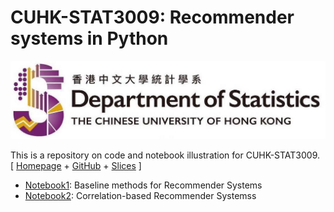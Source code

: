 # **CUHK**-**STAT3009**: Recommender systems in Python

![logo](./figs/logo.png)

This is a repository on code and notebook illustration for CUHK-STAT3009. [ [Homepage](https://www.bendai.org/STAT3009/) + [GitHub](https://github.com/statmlben/CUHK-STAT3009) + [Slices]() ]

- [Notebook1](notebook1.ipynb): Baseline methods for Recommender Systems
- [Notebook2](notebook2.ipynb): Correlation-based Recommender Systemss